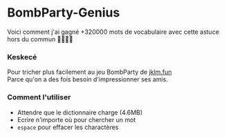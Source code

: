 # BombParty-Genius
Voici comment j'ai gagné +320000 mots de vocabulaire avec cette astuce hors du commun 🤯🤯😲😲

### Keskecé

Pour tricher plus facilement au jeu BombParty de [jklm.fun](https://jklm.fun/)  
Parce qu'on a des fois besoin d'impressionner ses amis.

### Comment l'utiliser

* Attendre que le dictionnaire charge (4.6MB)
* Ecrire n'importe où pour chercher un mot
* `espace` pour effacer les charactères
